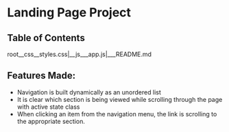 # Landing Page Project

## Table of Contents
root__css__styles.css|__js___app.js|___README.md

## Features Made:
- Navigation is built dynamically as an unordered list
- It is clear which section is being viewed while scrolling through the page with active state class
- When clicking an item from the navigation menu, the link is scrolling to the appropriate section.
